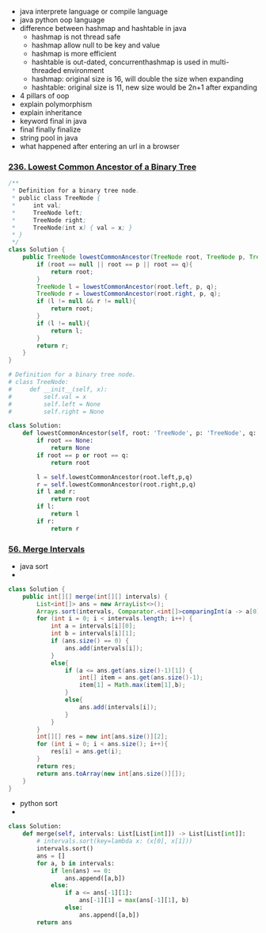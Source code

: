 

- java interprete language or compile language
- java python oop language
- difference between hashmap and hashtable in java
	- hashmap is not thread safe
	- hashmap allow null to be key and value
	- hashmap is more efficient
	- hashtable is out-dated,  concurrenthashmap is used in multi-threaded environment
	- hashmap: original size is 16, will double the size when expanding
	- hashtable: original size is 11, new size would be 2n+1 after expanding
- 4 pillars of oop
- explain polymorphism
- explain inheritance
- keyword final in java
- final finally finalize
- string pool in java
- what happened after entering an url in a browser 

### [236. Lowest Common Ancestor of a Binary Tree](https://leetcode.com/problems/lowest-common-ancestor-of-a-binary-tree/)


```java
/**
 * Definition for a binary tree node.
 * public class TreeNode {
 *     int val;
 *     TreeNode left;
 *     TreeNode right;
 *     TreeNode(int x) { val = x; }
 * }
 */
class Solution {
    public TreeNode lowestCommonAncestor(TreeNode root, TreeNode p, TreeNode q) {
        if (root == null || root == p || root == q){
            return root;
        }
        TreeNode l = lowestCommonAncestor(root.left, p, q);
        TreeNode r = lowestCommonAncestor(root.right, p, q);
        if (l != null && r != null){
            return root;
        }
        if (l != null){
            return l;
        }
        return r;
    }
}
```


```python
# Definition for a binary tree node.
# class TreeNode:
#     def __init__(self, x):
#         self.val = x
#         self.left = None
#         self.right = None

class Solution:
    def lowestCommonAncestor(self, root: 'TreeNode', p: 'TreeNode', q: 'TreeNode') -> 'TreeNode':
        if root == None:
            return None
        if root == p or root == q:
            return root

        l = self.lowestCommonAncestor(root.left,p,q)
        r = self.lowestCommonAncestor(root.right,p,q)
        if l and r:
            return root
        if l:
            return l
        if r:
            return r
```

### [56. Merge Intervals](https://leetcode.com/problems/merge-intervals/)

- java sort
- 
```java
class Solution {
    public int[][] merge(int[][] intervals) {
        List<int[]> ans = new ArrayList<>();
        Arrays.sort(intervals, Comparator.<int[]>comparingInt(a -> a[0]).thenComparingInt(a -> a[1]));
        for (int i = 0; i < intervals.length; i++) {
            int a = intervals[i][0];
            int b = intervals[i][1];
            if (ans.size() == 0) {
                ans.add(intervals[i]);
            }
            else{
                if (a <= ans.get(ans.size()-1)[1]) {
                    int[] item = ans.get(ans.size()-1);
                    item[1] = Math.max(item[1],b);
                }
                else{
                    ans.add(intervals[i]);
                }
            }
        }
        int[][] res = new int[ans.size()][2];
        for (int i = 0; i < ans.size(); i++){
            res[i] = ans.get(i);
        }
        return res;
        return ans.toArray(new int[ans.size()][]);
    }
}
```

- python sort
- 
```python
class Solution:
    def merge(self, intervals: List[List[int]]) -> List[List[int]]:
        # intervals.sort(key=lambda x: (x[0], x[1]))
        intervals.sort()
        ans = []
        for a, b in intervals:
            if len(ans) == 0:
                ans.append([a,b])
            else:
                if a <= ans[-1][1]:
                    ans[-1][1] = max(ans[-1][1], b)
                else:
                    ans.append([a,b])
        return ans
```
